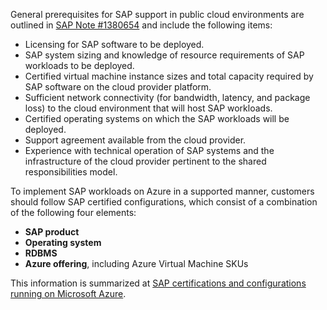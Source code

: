 General prerequisites for SAP support in public cloud environments are outlined in [SAP Note \#1380654](https://me.sap.com/notes/1380654) and include the following items:

- Licensing for SAP software to be deployed.
- SAP system sizing and knowledge of resource requirements of SAP workloads to be deployed.
- Certified virtual machine instance sizes and total capacity required by SAP software on the cloud provider platform.
- Sufficient network connectivity (for bandwidth, latency, and package loss) to the cloud environment that will host SAP workloads.
- Certified operating systems on which the SAP workloads will be deployed.
- Support agreement available from the cloud provider.
- Experience with technical operation of SAP systems and the infrastructure of the cloud provider pertinent to the shared responsibilities model.

To implement SAP workloads on Azure in a supported manner, customers should follow SAP certified configurations, which consist of a combination of the following four elements:

- **SAP product**
- **Operating system**
- **RDBMS**
- **Azure offering**, including Azure Virtual Machine SKUs

This information is summarized at [SAP certifications and configurations running on Microsoft Azure](/azure/virtual-machines/workloads/sap/sap-certifications).
